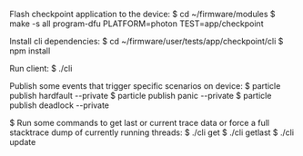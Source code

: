 Flash checkpoint application to the device:
$ cd ~/firmware/modules
$ make -s all program-dfu PLATFORM=photon TEST=app/checkpoint

Install cli dependencies:
$ cd ~/firmware/user/tests/app/checkpoint/cli
$ npm install

Run client:
$ ./cli

Publish some events that trigger specific scenarios on device:
$ particle publish hardfault --private
$ particle publish panic --private
$ particle publish deadlock --private

$ Run some commands to get last or current trace data or force a full stacktrace dump of currently running threads:
$ ./cli get
$ ./cli getlast
$ ./cli update
